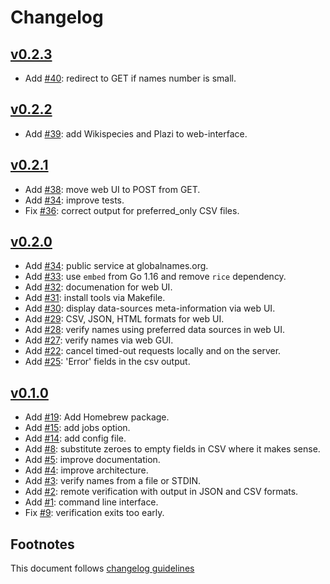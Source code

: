 # Changelog

## [v0.2.3]

- Add [#40]: redirect to GET if names number is small.

## [v0.2.2]

- Add [#39]: add Wikispecies and Plazi to web-interface.

## [v0.2.1]

- Add [#38]: move web UI to POST from GET.
- Add [#34]: improve tests.
- Fix [#36]: correct output for preferred_only CSV files.

## [v0.2.0]

- Add [#34]: public service at globalnames.org.
- Add [#33]: use `embed` from Go 1.16 and remove `rice` dependency.
- Add [#32]: documenation for web UI.
- Add [#31]: install tools via Makefile.
- Add [#30]: display data-sources meta-information via web UI.
- Add [#29]: CSV, JSON, HTML formats for web UI.
- Add [#28]: verify names using preferred data sources in web UI.
- Add [#27]: verify names via web GUI.
- Add [#22]: cancel timed-out requests locally and on the server.
- Add [#25]: 'Error' fields in the csv output.

## [v0.1.0]

- Add [#19]: Add Homebrew package.
- Add [#15]: add jobs option.
- Add [#14]: add config file.
- Add [#8]: substitute zeroes to empty fields in CSV where it makes sense.
- Add [#5]: improve documentation.
- Add [#4]: improve architecture.
- Add [#3]: verify names from a file or STDIN.
- Add [#2]: remote verification with output in JSON and CSV formats.
- Add [#1]: command line interface.
- Fix [#9]: verification exits too early.

## Footnotes

This document follows [changelog guidelines]

[v0.2.3]: https://github.com/gnames/gnverify/compare/v0.2.2...v0.2.3
[v0.2.2]: https://github.com/gnames/gnverify/compare/v0.2.1...v0.2.2
[v0.2.1]: https://github.com/gnames/gnverify/compare/v0.2.0...v0.2.1
[v0.2.0]: https://github.com/gnames/gnverify/compare/v0.1.0...v0.2.0
[v0.1.0]: https://github.com/gnames/gnverify/tree/v0.1.0

[#50]: https://github.com/gnames/gnverify/issues/50
[#40]: https://github.com/gnames/gnverify/issues/40
[#48]: https://github.com/gnames/gnverify/issues/48
[#47]: https://github.com/gnames/gnverify/issues/47
[#46]: https://github.com/gnames/gnverify/issues/46
[#45]: https://github.com/gnames/gnverify/issues/45
[#44]: https://github.com/gnames/gnverify/issues/44
[#43]: https://github.com/gnames/gnverify/issues/43
[#42]: https://github.com/gnames/gnverify/issues/42
[#41]: https://github.com/gnames/gnverify/issues/41
[#40]: https://github.com/gnames/gnverify/issues/40
[#39]: https://github.com/gnames/gnverify/issues/39
[#38]: https://github.com/gnames/gnverify/issues/38
[#37]: https://github.com/gnames/gnverify/issues/37
[#36]: https://github.com/gnames/gnverify/issues/36
[#35]: https://github.com/gnames/gnverify/issues/35
[#34]: https://github.com/gnames/gnverify/issues/34
[#33]: https://github.com/gnames/gnverify/issues/33
[#32]: https://github.com/gnames/gnverify/issues/32
[#31]: https://github.com/gnames/gnverify/issues/31
[#30]: https://github.com/gnames/gnverify/issues/30
[#29]: https://github.com/gnames/gnverify/issues/29
[#28]: https://github.com/gnames/gnverify/issues/28
[#27]: https://github.com/gnames/gnverify/issues/27
[#26]: https://github.com/gnames/gnverify/issues/26
[#25]: https://github.com/gnames/gnverify/issues/25
[#24]: https://github.com/gnames/gnverify/issues/24
[#23]: https://github.com/gnames/gnverify/issues/23
[#22]: https://github.com/gnames/gnverify/issues/22
[#21]: https://github.com/gnames/gnverify/issues/21
[#20]: https://github.com/gnames/gnverify/issues/20
[#19]: https://github.com/gnames/gnverify/issues/19
[#18]: https://github.com/gnames/gnverify/issues/18
[#17]: https://github.com/gnames/gnverify/issues/17
[#16]: https://github.com/gnames/gnverify/issues/16
[#15]: https://github.com/gnames/gnverify/issues/15
[#14]: https://github.com/gnames/gnverify/issues/14
[#13]: https://github.com/gnames/gnverify/issues/13
[#12]: https://github.com/gnames/gnverify/issues/12
[#11]: https://github.com/gnames/gnverify/issues/11
[#10]: https://github.com/gnames/gnverify/issues/10
[#9]: https://github.com/gnames/gnverify/issues/9
[#8]: https://github.com/gnames/gnverify/issues/8
[#7]: https://github.com/gnames/gnverify/issues/7
[#6]: https://github.com/gnames/gnverify/issues/6
[#5]: https://github.com/gnames/gnverify/issues/5
[#4]: https://github.com/gnames/gnverify/issues/4
[#3]: https://github.com/gnames/gnverify/issues/3
[#2]: https://github.com/gnames/gnverify/issues/2
[#1]: https://github.com/gnames/gnverify/issues/1

[changelog guidelines]: https://github.com/olivierlacan/keep-a-changelog
